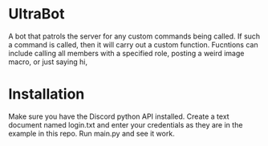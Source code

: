 # UltraBot

A bot that patrols the server for any custom commands being called. If such a command is called, then it will carry out a custom function. Fucntions can include calling all members with a specified role, posting a weird image macro, or just saying hi,

# Installation

Make sure you have the Discord python API installed. Create a text document named login.txt and enter your credentials as they are in the example in this repo. Run main.py and see it work.
